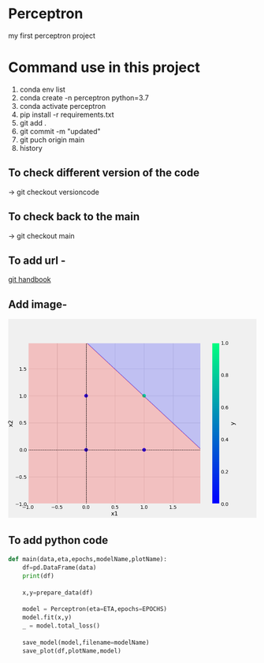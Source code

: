# Perceptron
my first perceptron project 


# Command use in this project 
1. conda env list 
2. conda create -n perceptron python=3.7 
3. conda activate perceptron 
4. pip install -r requirements.txt 
5. git add . 
6. git commit -m "updated" 
7. git puch origin main 
8. history 

## To check different version of the code 
-> git checkout versioncode 

## To check back to the main 
-> git checkout main 

## To add url -
[git handbook](https://github.com/git-guides)

## Add image-
![sample image](plots/and.png)

## To add python code 
```python 
def main(data,eta,epochs,modelName,plotName):
    df=pd.DataFrame(data)
    print(df)

    x,y=prepare_data(df)

    model = Perceptron(eta=ETA,epochs=EPOCHS)
    model.fit(x,y)
    _ = model.total_loss()

    save_model(model,filename=modelName)
    save_plot(df,plotName,model)
```
